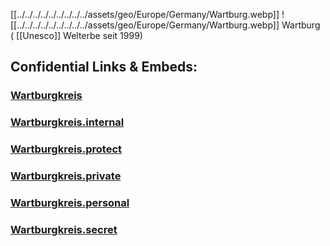 ﻿

[[../../../../../../../../../assets/geo/Europe/Germany/Wartburg.webp]] 
![[../../../../../../../../../assets/geo/Europe/Germany/Wartburg.webp]] 
Wartburg ( [[Unesco]] Welterbe seit 1999)  

## Confidential Links & Embeds: 

### [Wartburgkreis](/_public/Earth/Continent/Europe/Europe~Central/Germany/Germany~East/Thüringen/counties~TH/Wartburgkreis.md) 

### [Wartburgkreis.internal](/_internal/Earth/Continent/Europe/Europe~Central/Germany/Germany~East/Thüringen/counties~TH/Wartburgkreis.internal.md) 

### [Wartburgkreis.protect](/_protect/Earth/Continent/Europe/Europe~Central/Germany/Germany~East/Thüringen/counties~TH/Wartburgkreis.protect.md) 

### [Wartburgkreis.private](/_private/Earth/Continent/Europe/Europe~Central/Germany/Germany~East/Thüringen/counties~TH/Wartburgkreis.private.md) 

### [Wartburgkreis.personal](/_personal/Earth/Continent/Europe/Europe~Central/Germany/Germany~East/Thüringen/counties~TH/Wartburgkreis.personal.md) 

### [Wartburgkreis.secret](/_secret/Earth/Continent/Europe/Europe~Central/Germany/Germany~East/Thüringen/counties~TH/Wartburgkreis.secret.md) 
